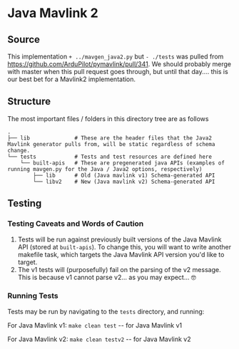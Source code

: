 # Java Mavlink 2
## Source
This implementation `+ ../mavgen_java2.py` but `- ./tests` was pulled from https://github.com/ArduPilot/pymavlink/pull/341. We should probably merge with master when this pull request goes through, but until that day.... this is our best bet for a Mavlink2 implementation.
## Structure
The most important files / folders in this directory tree are as follows

```
.
├── lib              # These are the header files that the Java2 Mavlink generator pulls from, will be static regardless of schema change.
└── tests            # Tests and test resources are defined here
    └── built-apis   # These are pregenerated java APIs (examples of running mavgen.py for the Java / Java2 options, respectively)              
        ├── lib      # Old (Java mavlink v1) Schema-generated API     
        └── libv2    # New (Java mavlink v2) Schema-generated API
```

## Testing
### Testing Caveats and Words of Caution
1. Tests will be run against previously built versions of the Java Mavlink API (stored at `built-apis`). To change this, you will want to write another makefile task, which targets the Java Mavlink API version you'd like to target.
2. The v1 tests will (purposefully) fail on the parsing of the v2 message. This is because v1 cannot parse v2... as you may expect... 🤓
### Running Tests
Tests may be run by navigating to the `tests` directory, and running:

For Java Mavlink v1: `make clean test` -- for Java Mavlink v1

For Java Mavlink v2: `make clean testv2` -- for Java Mavlink v2

